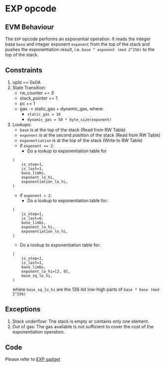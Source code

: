 # EXP opcode

## EVM Behaviour

The `EXP` opcode performs an exponential operation. It reads the integer base `base` and integer exponent `exponent` from the top of the stack and pushes the exponentiation result, i.e. `base ^ exponent (mod 2^256)` to the top of the stack.

## Constraints

1. opId == 0x0A
2. State Transition:
    - rw_counter += 3
    - stack_pointer += 1
    - pc += 1
    - gas -= static_gas + dynamic_gas, where:
        - `static_gas = 10`
        - `dynamic_gas = 50 * byte_size(exponent)`
3. Lookups:
    - `base` is at the top of the stack (Read from RW Table)
    - `exponent` is at the second position of the stack (Read from RW Table)
    - `exponentiation` is at the top of the stack (Write to RW Table)
    - if `exponent == 2`:
        - Do a lookup to exponentiation table for
	```
	(
	    is_step=1,
	    is_last=1,
	    base_limbs,
	    exponent_lo_hi,
	    exponentiation_lo_hi,
	)
	```
    - if `exponent > 2`:
        - Do a lookup to exponentiation table for:
	```
	(
	    is_step=1,
	    is_last=0,
	    base_limbs,
	    exponent_lo_hi,
	    exponentiation_lo_hi,
	)
	```
	- Do a lookup to exponentiation table for:
	```
	(
	    is_step=1,
	    is_last=1,
	    base_limbs,
	    exponent_lo_hi=[2, 0],
	    base_sq_lo_hi,
	)
	```
	where `base_sq_lo_hi` are the 128-bit low-high parts of `base * base (mod 2^256)`

## Exceptions

1. Stack underflow: The stack is empty or contains only one element.
2. Out of gas: The gas available is not sufficient to cover the cost of the exponentiation operation.

## Code

Please refer to [EXP gadget](../../src/zkevm_specs/evm/execution/exp.py)
